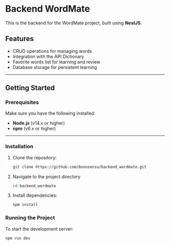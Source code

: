 # Backend WordMate

This is the backend for the WordMate project, built using **NestJS**.

## Features
- CRUD operations for managing words
- Integration with the API Dictionary
- Favorite words list for learning and review
- Database storage for persistent learning

---

## Getting Started

### Prerequisites
Make sure you have the following installed:
- **Node.js** (v14.x or higher)
- **npm** (v6.x or higher)

---

### Installation
1. Clone the repository:
   ```bash
   git clone https://github.com/6onosensu/backend_wordmate.git
   ```
   
2. Navigate to the project directory
   ```bash
   cd backend_wordmate
   ```
   
3. Install dependencies:
   ```bash
   npm install
   ```

### Running the Project
To start the development server:
   ```bash
   npm run dev
   ```
   
